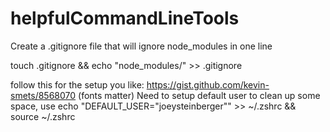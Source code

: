 # helpfulCommandLineTools

Create a .gitignore file that will ignore node_modules in one line

touch .gitignore && echo "node_modules/" >> .gitignore

follow this for the setup you like: https://gist.github.com/kevin-smets/8568070
(fonts matter)
Need to setup default user to clean up some space, use echo "DEFAULT_USER=\"joeysteinberger\"" >> ~/.zshrc && source ~/.zshrc
